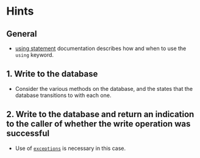 # Hints

## General

- [using statement][using-statement] documentation describes how and when to use the `using` keyword.

## 1. Write to the database

- Consider the various methods on the database, and the states that the database transitions to with each one.

## 2. Write to the database and return an indication to the caller of whether the write operation was successful

- Use of [`exceptions`][try-catch] is necessary in this case.

[using-statement]: https://docs.microsoft.com/en-us/dotnet/csharp/language-reference/keywords/using-statement
[try-catch]: https://docs.microsoft.com/en-us/dotnet/csharp/language-reference/keywords/try-catch